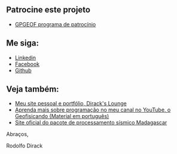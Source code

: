 ## Patrocine este projeto

- [GPGEOF programa de patrocínio](https://apoia.se/gpgeof)

## Me siga:
- [Linkedin](https://www.linkedin.com/in/rodolfodirack)
- [Facebook](https://www.facebook.com/rodolfo.neves.925)
- [Github](https://github.com/Dirack)

## Veja também:

- [Meu site pessoal e portfólio, Dirack's Lounge](https://dirack.github.io)
- [Aprenda mais sobre programação no meu canal no YouTube, o Geofisicando (Material em português)](https://www.youtube.com/watch?v=HRRfgufskaw&list=PLLCFxfe9wkl-k0w-c_1i4sdZPUYt0Yc2P&index=2&t=4s)
- [Site oficial do pacote de processamento sísmico Madagascar](http://www.ahay.org/wiki/Main_Page)

Abraços,

Rodolfo Dirack
